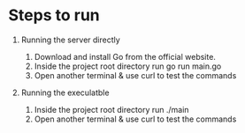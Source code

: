# Steps to run

1. Running the server directly 
	1. Download and install Go from the official website.
	2. Inside the project root directory run go run main.go
	3. Open another terminal & use curl to test the commands

2. Running the execulatble
	1. Inside the project root directory run ./main
	2. Open another terminal & use curl to test the commands

